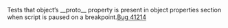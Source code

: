 Tests that object’s \_\_proto\_\_ property is present in object properties section when script is paused on a breakpoint.[Bug 41214](https://bugs.webkit.org/show_bug.cgi?id=41214)
